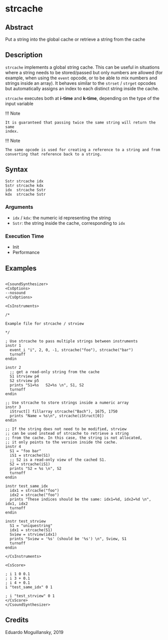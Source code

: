# strcache

## Abstract

Put a string into the global cache or retrieve a string from the cache


## Description

`strcache` implements a global string cache. This can be useful in situations
where a string needs to be stored/passed but only numbers are allowed (for
example, when using the `event` opcode, or to be able to mix numbers and strings
inside an array). It behaves similar to the `strset` / `strget` opcodes but
automatically assigns an index to each distinct string inside the cache.

`strcache` executes both at **i-time** and **k-time**, depending on the type of
the input variable

!!! Note

    It is guaranteed that passing twice the same string will return the same
    index.

!!! Note

    The same opcode is used for creating a reference to a string and from
    converting that reference back to a string.

## Syntax

    Sstr strcache idx
    Sstr strcache kdx
    idx  strcache Sstr
    kdx  strcache Sstr

### Arguments

* `idx` / `kdx`: the numeric id representing the string
* `Sstr`: the string inside the cache, corresponding to `idx`

### Execution Time

* Init
* Performance

## Examples

```csound 

<CsoundSynthesizer>
<CsOptions>
--nosound
</CsOptions>

<CsInstruments>

/*

Example file for strcache / strview

*/

; Use strcache to pass multiple strings between instruments
instr 1
  event_i "i", 2, 0, -1, strcache("foo"), strcache("bar")
  turnoff
endin

instr 2
  ;; get a read-only string from the cache
  S1 strview p4
  S2 strview p5
  prints "S1=%s   S2=%s \n", S1, S2
  turnoff
endin

;; Use strcache to store strings inside a numeric array
instr 3
  iStruct[] fillarray strcache("Bach"), 1675, 1750
  prints "Name = %s\n", strcache(iStruct[0])
endin

;; If the string does not need to be modified, strview
;; can be used instead of strcache to retrieve a string
;; from the cache. In this case, the string is not allocated,
;; it only points to the version inside the cache. 
instr 4
  S1 = "foo bar"
  iS1 = strcache(S1)
  ;; S2 is a read-only view of the cached S1.
  S2 = strcache(iS1)
  prints "S2 = %s \n", S2
  turnoff
endin
  
instr test_same_idx
  idx1 = strcache("foo")
  idx2 = strcache("foo")
  prints "These indices should be the same: idx1=%d, idx2=%d \n", idx1, idx2
  turnoff
endin

instr test_strview
  S1 = "uniquestring"
  idx1 = strcache(S1)
  Sview = strview(idx1)
  prints "Sview = '%s' (should be '%s') \n", Sview, S1
  turnoff
endin

</CsInstruments>

<CsScore>

; i 1 0 0.1
; i 3 + 0.1
; i 4 + 0.1
i "test_same_idx" 0 1

; i "test_strview" 0 1
</CsScore>
</CsoundSynthesizer>

```


## Credits

Eduardo Moguillansky, 2019
